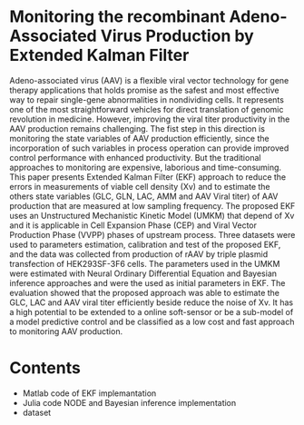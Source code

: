 
# Monitoring the recombinant Adeno-Associated Virus Production by Extended Kalman Filter

Adeno-associated virus (AAV) is a flexible viral vector technology for gene therapy applications 
that holds promise as the safest and most effective way to repair single-gene abnormalities in nondividing cells. It represents one of the most straightforward vehicles for direct translation of genomic revolution in medicine. However, improving the viral titer productivity in the AAV production remains challenging.
The fist step in this direction is monitoring the state variables of AAV production efficiently, since the incorporation of such variables in process operation can provide improved control performance with enhanced productivity. But the traditional approaches to monitoring are expensive, laborious and time-consuming.
This paper presents Extended Kalman Filter (EKF) approach to reduce the errors in measurements of viable cell density (Xv) and to estimate the others state variables (GLC, GLN, LAC, AMM and AAV Viral titer) of AAV production that are measured at low sampling frequency. 
The proposed EKF uses an Unstructured Mechanistic Kinetic Model (UMKM) that depend of Xv and it is applicable in Cell Expansion Phase (CEP) and Viral Vector Production Phase (VVPP) phases of upstream process. Three datasets were used to parameters estimation, calibration and test of the proposed EKF, and the data was collected from production of rAAV by triple plasmid transfection of HEK293SF-3F6 cells.
The parameters used in the UMKM were estimated with Neural Ordinary Differential Equation and Bayesian inference approaches and were the used as initial parameters in EKF.
The evaluation showed that the proposed approach was able to estimate the GLC, LAC and AAV viral titer efficiently beside reduce the noise of Xv.
It has a high potential to be extended to a online soft-sensor or be a sub-model of a model predictive control and be classified as a low cost and fast approach to monitoring AAV production. 



# Contents

* Matlab code of EKF implemantation
* Julia code NODE and Bayesian inference implementation
* dataset
